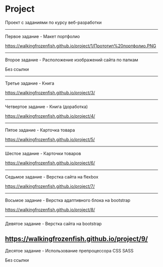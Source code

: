 # Project
Проект с заданиями по курсу веб-разработки
***
Первое задание - Макет портфолио

<https://walkingfrozenfish.github.io/project/1/Прототип%20портфолио.PNG>
***
Второе задание - Расположение изображений сайта по папкам

Без ссылки
***
Третье задание - Книга

<https://walkingfrozenfish.github.io/project/3/>
***
Четвертое задание - Книга (доработка)

<https://walkingfrozenfish.github.io/project/4/>
***
Пятое задание - Карточка товара

<https://walkingfrozenfish.github.io/project/5/>
***
Шестое задание - Карточки товаров

<https://walkingfrozenfish.github.io/project/6/>
***
Седьмое задание - Верстка сайта на flexbox

<https://walkingfrozenfish.github.io/project/7/>
***
Восьмое задание - Верстка адаптивного блока на bootstrap

<https://walkingfrozenfish.github.io/project/8/>
***
Девятое задание - Верстка сайта на bootstrap

<https://walkingfrozenfish.github.io/project/9/>
---
Десятое задание - Использование препроцессора CSS SASS

Без ссылки
